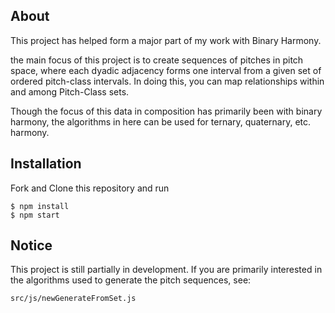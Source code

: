 ## About

This project has helped form a major part of my work with Binary Harmony. 

the main focus of this project is to create sequences of pitches in pitch space, where each dyadic adjacency forms one interval from a given set of ordered pitch-class intervals. In doing this, you can map relationships within and among Pitch-Class sets.

Though the focus of this data in composition has primarily been with binary harmony, the algorithms in here can be used for ternary, quaternary, etc. harmony. 

## Installation
Fork and Clone this repository and run
```
$ npm install
$ npm start
```

## Notice

This project is still partially in development. If you are primarily interested in the algorithms used to generate the pitch sequences, see:

```
src/js/newGenerateFromSet.js
```
